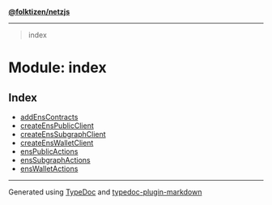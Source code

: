 [**@folktizen/netzjs**](../README.md)

---

> index

# Module: index

## Index

- [addEnsContracts](function.addEnsContracts.md)
- [createEnsPublicClient](function.createEnsPublicClient.md)
- [createEnsSubgraphClient](function.createEnsSubgraphClient.md)
- [createEnsWalletClient](function.createEnsWalletClient.md)
- [ensPublicActions](function.ensPublicActions.md)
- [ensSubgraphActions](function.ensSubgraphActions.md)
- [ensWalletActions](function.ensWalletActions.md)

---

Generated using [TypeDoc](https://typedoc.org/) and [typedoc-plugin-markdown](https://www.npmjs.com/package/typedoc-plugin-markdown)
